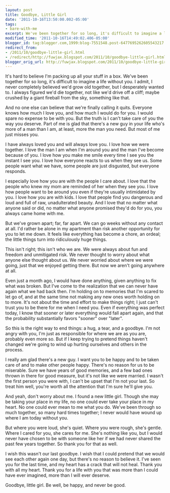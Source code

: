 ```yaml
---
layout: post
title: Goodbye, Little Girl
date: '2011-10-16T13:50:00.002-05:00'
tags: 
- bare-with-me
excerpt: We've been together for so long, it's difficult to imagine a life without you.
modified_time: '2011-10-16T14:49:02.406-05:00'
blogger_id: tag:blogger.com,1999:blog-7551548.post-6477695262605543217
redirect_from: 
- /2011/10/goodbye-little-girl.html
- /redirect/http://fuwjax.blogspot.com/2011/10/goodbye-little-girl.html
blogger_orig_url: http://fuwjax.blogspot.com/2011/10/goodbye-little-girl.html
---
```


It's hard to believe I'm packing up all your stuff in a box. We've been together for so long, it's difficult to imagine a life without you. I admit, I never completely believed we'd grow old together, but I desperately wanted to. I always figured we'd die together, not like we'd drive off a cliff; maybe crushed by a giant fireball from the sky, something like that.

And no one else can believe that we're finally calling it quits. Everyone knows how much I love you, and how much I would do for you. I would spare no expense to be with you. But the truth is I can't take care of you the way you deserve. Part of me is glad that there's a new guy in your life who's more of a man than I am, at least, more the man you need. But most of me just misses you.

I have always loved you and will always love you. I love how we were together. I love the man I am when I'm around you and the man I've become because of you. I love how you make me smile every time I see you the instant I see you. I love how everyone reacts to us when they see us. Some people want what we have, some people are just disgusted, but everyone responds.

I especially love how you are with the people I care about. I love that the people who knew my mom are reminded of her when they see you. I love how people want to be around you even if they're usually intimidated by you. I love how you are with kids. I love that people find you dangerous and loud and full of raw, unadulterated beauty. And I love that no matter what anyone said or did, no matter what anyone promised they'd do for you, you always came home with me.

But we've grown apart; far, far apart. We can go weeks without any contact at all. I'd rather be alone in my apartment than risk another opportunity for you to let me down. It feels like everything has become a chore, an ordeal; the little things turn into ridiculously huge things. 

This isn't right; this isn't who we are. We were always about fun and freedom and unmitigated risk. We never thought to worry about what anyone else thought about us. We never worried about where we were going, just that we enjoyed getting there. But now we aren't going anywhere at all.

Even just a month ago, I would have done anything, given anything to fix what was broken. But I've come to the realization that we can never have again what we had back then. I'm holding on to memories that I'm scared to let go of, and at the same time not making any new ones worth holding on to more. It's not about the time and effort to make things right; I just can't trust you to be there for me when I need you. Even if everything was perfect today, I know that sooner or later everything would fall apart again, and that the probability substantially favors "sooner" over "later".

So this is the right way to end things: a hug, a tear, and a goodbye. I'm not angry with you, I'm just as responsible for where we are as you are, probably even more so. But if I keep trying to pretend things haven't changed we're going to wind up hurting ourselves and others in the process.

I really am glad there's a new guy. I want you to be happy and to be taken care of and to make other people happy. There's no reason for us to be miserable. Sure we have years of good memories, and a few bad ones thrown in there for good measure, but it's not like we were married. I wasn't the first person you were with, I can't be upset that I'm not your last. So treat him well, you're worth all the attention that I'm sure he'll give you.

And yeah, don't worry about me. I found a new little girl. Though she may be taking your place in my life, no one could ever take your place in my heart. No one could ever mean to me what you do. We've been through so much together, so many hard times together; I never would have wound up where I am today without you.

But where you were loud, she's quiet. Where you were rough, she's gentle. Where I cared for you, she cares for me. She's nothing like you, but I would never have chosen to be with someone like her if we had never shared the past few years together. So thank you for that as well.

I wish this wasn't our last goodbye. I wish that I could pretend that we would see each other again one day, but there's no reason to believe it. I've seen you for the last time, and my heart has a crack that will not heal. Thank you with all my heart. Thank you for a life with you that was more than I could have ever imagined, more than I will ever deserve.

Goodbye, little girl. Be well, be happy, and never be good.